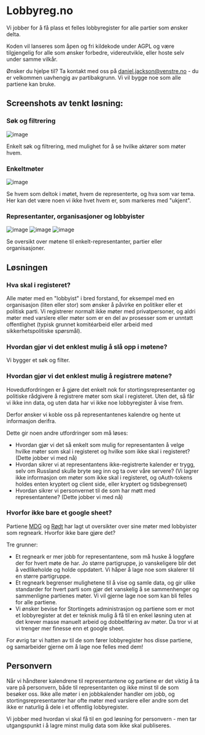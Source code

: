# Lobbyreg.no

Vi jobber for å få plass et felles lobbyregister for alle partier som ønsker delta. 

Koden vil lanseres som åpen og fri kildekode under AGPL og være tilgjengelig for alle som ønsker forbedre, videreutvikle, eller hoste selv under samme vilkår.

Ønsker du hjelpe til? Ta kontakt med oss på daniel.jackson@venstre.no - du er velkommen uavhengig av partibakgrunn. Vi vil bygge noe som alle partiene kan bruke.

## Screenshots av tenkt løsning: 

### Søk og filtrering
![image](https://user-images.githubusercontent.com/14905290/185115339-32d405c7-54db-41bb-b37f-72ff26d577d2.png)

Enkelt søk og filtrering, med mulighet for å se hvilke aktører som møter hvem.

### Enkeltmøter
![image](https://user-images.githubusercontent.com/14905290/185115441-7f7be7da-4f2c-4969-b4ee-e79c418a4e1c.png)

Se hvem som deltok i møtet, hvem de representerte, og hva som var tema. Her kan det være noen vi ikke hvet hvem er, som markeres med "ukjent".

### Representanter, organisasjoner og lobbyister
![image](https://user-images.githubusercontent.com/14905290/185115389-04954bac-ab75-4a44-9f84-037f4cd7b0a7.png)
![image](https://user-images.githubusercontent.com/14905290/185122144-5f61bec3-0c72-4f37-99f3-1b69b223c1dc.png)
![image](https://user-images.githubusercontent.com/14905290/185116051-2eec2f92-ace0-4507-bd8a-047fca298f6d.png)

Se oversikt over møtene til enkelt-representanter, partier eller organisasjoner.

## Løsningen

### Hva skal i registeret?

Alle møter med en "lobbyist" i bred forstand, for eksempel med en organisasjon (liten eller stor) som ønsker å påvirke en politiker eller et politisk parti. Vi registrerer normalt ikke møter med privatpersoner, og aldri møter med varslere eller møter som er en del av prosesser som er unntatt offentlighet (typisk grunnet komitéarbeid eller arbeid med sikkerhetspolitiske spørsmål). 

### Hvordan gjør vi det enklest mulig å slå opp i møtene?

Vi bygger et søk og filter.

### Hvordan gjør vi det enklest mulig å registrere møtene?

Hovedutfordringen er å gjøre det enkelt nok for stortingsrepresentanter og politiske rådgivere å registrere møter som skal i registeret. Uten det, så får vi ikke inn data, og uten data har vi ikke noe lobbyregister å vise frem.

Derfor ønsker vi koble oss på representantenes kalendre og hente ut informasjon derifra. 

Dette gir noen andre utfordringer som må løses:

- Hvordan gjør vi det så enkelt som mulig for representanten å velge hvilke møter som skal i registeret og hvilke som ikke skal i registeret? (Dette jobber vi med nå)
- Hvordan sikrer vi at representantens ikke-registrerte kalender er trygg, selv om Russland skulle bryte seg inn og ta over våre servere? (Vi lagrer ikke  informasjon om møter som ikke skal i registeret, og oAuth-tokens holdes enten kryptert og client side, eller kryptert og tidsbegrenset)
- Hvordan sikrer vi personvernet til de som har møtt med representantene? (Dette jobber vi med nå)

### Hvorfor ikke bare et google sheet?

Partiene [MDG](https://www.mdg.no/lobbyregister) og [Rødt](https://roedt.no/lobbyregister) har lagt ut oversikter over sine møter med lobbyister som regneark. Hvorfor ikke bare gjøre det?

Tre grunner: 

- Et regneark er mer jobb for representantene, som må huske å loggføre der for hvert møte de har. Jo større partigruppe, jo vanskeligere blir det å vedlikeholde og holde oppdatert. Vi håper å lage noe som skalerer til en større partigruppe.
- Et regneark begrenser mulighetene til å vise og samle data, og gir ulike standarder for hvert parti som gjør det vanskelig å se sammenhenger og sammenligne partienes møter. Vi vil gjerne lage noe som kan bli felles for alle partiene.
- Vi ønsker bevise for Stortingets administrasjon og partiene som er mot et lobbyregister at det er teknisk mulig å få til en enkel løsning uten at det krever masse manuelt arbeid og dobbeltføring av møter. Da tror vi at vi trenger mer finesse enn et google sheet.

For øvrig tar vi hatten av til de som fører lobbyregister hos disse partiene, og samarbeider gjerne om å lage noe felles med dem!

## Personvern

Når vi håndterer kalendrene til representantene og partiene er det viktig å ta vare på personvern, både til representanten og ikke minst til de som besøker oss. Ikke alle møter i en jobbkalender handler om jobb, og stortingsrepresentanter har ofte møter med varslere eller andre som det ikke er naturlig å dele i et offentlig lobbyregister. 

Vi jobber med hvordan vi skal få til en god løsning for personvern - men tar utgangspunkt i å lagre minst mulig data som ikke skal publiseres.
